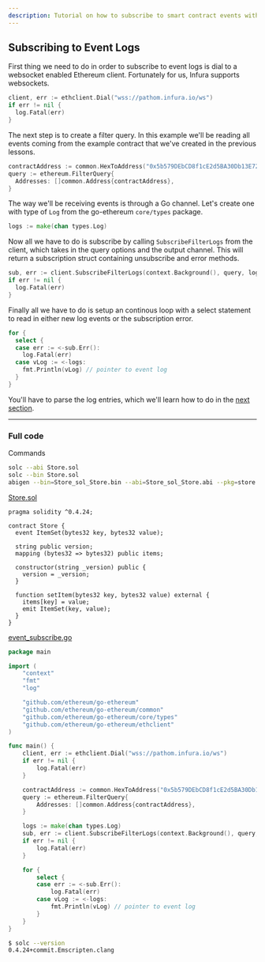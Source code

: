 ```yaml
---
description: Tutorial on how to subscribe to smart contract events with Go.
---
```


## Subscribing to Event Logs

First thing we need to do in order to subscribe to event logs is dial to a websocket enabled Ethereum client. Fortunately for us, Infura supports websockets.

```go
client, err := ethclient.Dial("wss://pathom.infura.io/ws")
if err != nil {
  log.Fatal(err)
}
```

The next step is to create a filter query. In this example we'll be reading all events coming from the example contract that we've created in the previous lessons.

```go
contractAddress := common.HexToAddress("0x5b579DEbCD8f1cE2d5BA30Db13E72234Cb3D8664")
query := ethereum.FilterQuery{
  Addresses: []common.Address{contractAddress},
}
```

The way we'll be receiving events is through a Go channel. Let's create one with type of `Log` from the go-ethereum `core/types` package.

```go
logs := make(chan types.Log)
```

Now all we have to do is subscribe by calling `SubscribeFilterLogs` from the client, which takes in the query options and the output channel. This will return a subscription struct containing unsubscribe and error methods.

```go
sub, err := client.SubscribeFilterLogs(context.Background(), query, logs)
if err != nil {
  log.Fatal(err)
}
```

Finally all we have to do is setup an continous loop with a select statement to read in either new log events or the subscription error.

```go
for {
  select {
  case err := <-sub.Err():
    log.Fatal(err)
  case vLog := <-logs:
    fmt.Println(vLog) // pointer to event log
  }
}
```

You'll have to parse the log entries, which we'll learn how to do in the [next section](../event-read).

---

### Full code

Commands

```bash
solc --abi Store.sol
solc --bin Store.sol
abigen --bin=Store_sol_Store.bin --abi=Store_sol_Store.abi --pkg=store --out=Store.go
```

[Store.sol](https://github.com/miguelmota/ethereum-development-with-go-book/blob/master/code/contracts/Store.sol)

```solidity
pragma solidity ^0.4.24;

contract Store {
  event ItemSet(bytes32 key, bytes32 value);

  string public version;
  mapping (bytes32 => bytes32) public items;

  constructor(string _version) public {
    version = _version;
  }

  function setItem(bytes32 key, bytes32 value) external {
    items[key] = value;
    emit ItemSet(key, value);
  }
}
```

[event_subscribe.go](https://github.com/Browser-Coin/ethereum-development-with-go-book/blob/master/code/event_subscribe.go)

```go
package main

import (
	"context"
	"fmt"
	"log"

	"github.com/ethereum/go-ethereum"
	"github.com/ethereum/go-ethereum/common"
	"github.com/ethereum/go-ethereum/core/types"
	"github.com/ethereum/go-ethereum/ethclient"
)

func main() {
	client, err := ethclient.Dial("wss://pathom.infura.io/ws")
	if err != nil {
		log.Fatal(err)
	}

	contractAddress := common.HexToAddress("0x5b579DEbCD8f1cE2d5BA30Db13E72234Cb3D8664")
	query := ethereum.FilterQuery{
		Addresses: []common.Address{contractAddress},
	}

	logs := make(chan types.Log)
	sub, err := client.SubscribeFilterLogs(context.Background(), query, logs)
	if err != nil {
		log.Fatal(err)
	}

	for {
		select {
		case err := <-sub.Err():
			log.Fatal(err)
		case vLog := <-logs:
			fmt.Println(vLog) // pointer to event log
		}
	}
}
```

```bash
$ solc --version
0.4.24+commit.Emscripten.clang
```
